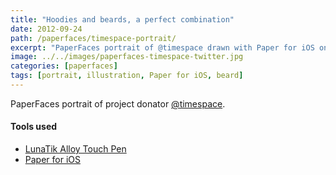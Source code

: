 ```yaml
---
title: "Hoodies and beards, a perfect combination"
date: 2012-09-24
path: /paperfaces/timespace-portrait/
excerpt: "PaperFaces portrait of @timespace drawn with Paper for iOS on an iPad."
image: ../../images/paperfaces-timespace-twitter.jpg
categories: [paperfaces]
tags: [portrait, illustration, Paper for iOS, beard]
---
```


PaperFaces portrait of project donator [@timespace](https://twitter.com/timespace).

#### Tools used

- [LunaTik Alloy Touch Pen](https://www.amazon.com/gp/product/B00821TR7G/ref=as_li_ss_tl?ie=UTF8&tag=mademist-20&linkCode=as2&camp=1789&creative=390957&creativeASIN=B00821TR7G)
- [Paper for iOS](https://paper.bywetransfer.com/)
